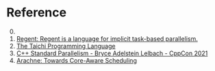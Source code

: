 # Reference

0. []()
0. [Regent: Regent is a language for implicit task-based parallelism.](https://regent-lang.org/)
0. [The Taichi Programming Language](https://www.taichi-lang.org/)
0. [C++ Standard Parallelism - Bryce Adelstein Lelbach - CppCon 2021](https://www.youtube.com/watch?v=LW_T2RGXego)
0. [Arachne: Towards Core-Aware Scheduling](https://github.com/PlatformLab/Arachne)

